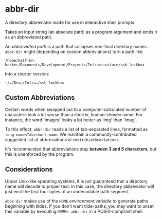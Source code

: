 # abbr-dir

A directory abbreviator made for use in interactive shell prompts.

Takes an input string (an absolute path) as a program argument and emits it as an abbreviated path.

An *abbreviated path* is a path that collapses non-final directory names. `abbr-dir` might (depending on custom abbreviations) turn a path like:

```
/home/half-kh-hacker/Documents/Development/Projects/Infrastructure/ssh-lockbox
```

Into a shorter version:

```
~/…/Dev…/Infra…/ssh-lockbox
```

## Custom Abbreviations

Certain words when swapped out to a computer-calculated number of characters look a lot worse than a shorter, human-chosen name. For instance, the word 'images' looks a lot better as 'img' than 'imag'.

To this effect, `abbr-dir` reads a list of tab-separated lines, formatted as `long-name<Tab>short-name`. We maintain a community-contributed suggested list of abbreviations at `contrib/abbreviations`.

It's recommended that abbreviations stay **between 3 and 5 characters**, but this is unenforced by the program.

## Considerations

Under Unix-like operating systems, it is not guaranteed that a directory name will decode to proper text. In this case, the directory abbreviator will just emit the first four bytes of an undecodable path segment.

`abbr-dir` makes use of the `HOME` environment variable to generate paths beginning with tildes. If you don't want tilde-paths, you may want to unset this variable by executing `HOME= abbr-dir` in a POSIX-compliant shell.
